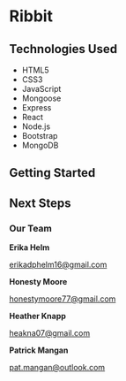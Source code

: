 # Ribbit

## Technologies Used

- HTML5
- CSS3
- JavaScript
- Mongoose
- Express
- React
- Node.js
- Bootstrap
- MongoDB

## Getting Started

## Next Steps

### Our Team

**Erika Helm**

erikadphelm16@gmail.com

**Honesty Moore**

honestymoore77@gmail.com

**Heather Knapp**

heakna07@gmail.com

**Patrick Mangan**

pat.mangan@outlook.com